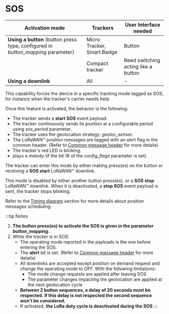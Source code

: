 # SOS

|Activation mode    |Trackers|User Interface needed|
|----------------------|-----------------|-------------------------|
|**Using a button** (button press type, configured in *button_mapping* parameter)|Micro Tracker, Smart Badge         |          Button             |
|                                                  |Compact tracker              |Reed switching acting like a button|
|**Using a downlink**            |All              |          -              |

 This capability forces the device in a specific tracking mode tagged
 as SOS, for instance when the tracker's carrier needs help.

 Once this feature is activated, the behavior is the following:

-   The tracker sends a **start SOS** event payload.
-   The tracker continuously sends its position at a configurable period using *sos_period* parameter.
-   The tracker uses the geolocation strategy: *geoloc_sensor*.
-   The LoRaWAN™ position messages are tagged with an alert flag in the common header. (Refer to [Common message header](/uplink-messages/common-message-header/readme.md) for more details)
-   The tracker's red LED is blinking.
-   plays a melody (if the bit 16 of the *config_flags* parameter is set).

The tracker can enter this mode by either making press(es) on the button or receiving a **SOS start** LoRaWAN™ downlink.

This mode is disabled by either another button press(es), or a **SOS stop** LoRaWAN™ downlink. When it is deactivated, a **stop SOS** event payload is sent, the tracker stops blinking.

Refer to the [Timing diagram](/geolocation-strategy-modes/geolocation-technology/readme.md) section for more details about position messages scheduling.

:::tip Notes

1.  **The button press(es) to activate the SOS is given in the parameter *button_mapping*.**
2.  While the tracker is in SOS:
    -   The operating mode reported in the payloads is the one before entering the SOS.
    -   The **alert** bit is set. (Refer to [Common message header](/uplink-messages/common-message-header/readme.md) for more details)
    -   All downlinks are accepted except position on demand request and change the operating mode to OFF. With the following limitations:
        -   The mode change requests are applied after leaving SOS
        -   The parameter changes impacting the geolocation are applied at the next geolocation cycle
    -   **Between 2 button sequences, a delay of 20 seconds must be respected. If this delay is not respected the second sequence won't be considered.**
    -   If activated, **the LoRa duty cycle is deactivated during the SOS**
:::